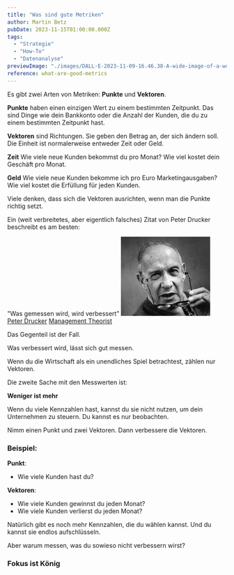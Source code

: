 ```yaml
---
title: "Was sind gute Metriken"
author: Martin Betz
pubDate: 2023-11-15T01:00:00.000Z
tags:
  - "Strategie"
  - "How-To"
  - "Datenanalyse"
previewImage: "./images/DALL·E-2023-11-09-16.46.38-A-wide-image-of-a-workshop-wall-filled-with-an-array-of-business-metrics.-The-wall-features-a-variety-of-geometric-shapes-representing-different-chart.png"
reference: what-are-good-metrics
---
```


Es gibt zwei Arten von Metriken: **Punkte** und **Vektoren**.

**Punkte** haben einen einzigen Wert zu einem bestimmten Zeitpunkt. Das sind Dinge wie dein Bankkonto oder die Anzahl der Kunden, die du zu einem bestimmten Zeitpunkt hast.

**Vektoren** sind Richtungen. Sie geben den Betrag an, der sich ändern soll.
Die Einheit ist normalerweise entweder Zeit oder Geld.

**Zeit**
Wie viele neue Kunden bekommst du pro Monat? Wie viel kostet dein Geschäft pro Monat.

**Geld**
Wie viele neue Kunden bekomme ich pro Euro Marketingausgaben? Wie viel kostet die Erfüllung für jeden Kunden.

Viele denken, dass sich die Vektoren ausrichten, wenn man die Punkte richtig setzt.

Ein (weit verbreitetes, aber eigentlich falsches) Zitat von Peter Drucker beschreibt es am besten:

"Was gemessen wird, wird verbessert" [![peter drucker management theorist](./images/peter-drucker-taking-his-glasses-of.jpg)](https://medium.com/centre-for-public-impact/what-gets-measured-gets-managed-its-wrong-and-drucker-never-said-it-fe95886d3df6) [Peter Drucker](https://medium.com/centre-for-public-impact/what-gets-measured-gets-managed-its-wrong-and-drucker-never-said-it-fe95886d3df6) [Management Theorist](https://medium.com/centre-for-public-impact/what-gets-measured-gets-managed-its-wrong-and-drucker-never-said-it-fe95886d3df6)

Das Gegenteil ist der Fall.

Was verbessert wird, lässt sich gut messen.

Wenn du die Wirtschaft als ein unendliches Spiel betrachtest, zählen nur Vektoren.

Die zweite Sache mit den Messwerten ist:

**Weniger ist mehr**

Wenn du viele Kennzahlen hast, kannst du sie nicht nutzen, um dein Unternehmen zu steuern. Du kannst es nur beobachten.

Nimm einen Punkt und zwei Vektoren. Dann verbessere die Vektoren.

### Beispiel:

**Punkt**:

- Wie viele Kunden hast du?

**Vektoren**:

- Wie viele Kunden gewinnst du jeden Monat?
- Wie viele Kunden verlierst du jeden Monat?

Natürlich gibt es noch mehr Kennzahlen, die du wählen kannst. Und du kannst sie endlos aufschlüsseln.

Aber warum messen, was du sowieso nicht verbessern wirst?

### Fokus ist König
